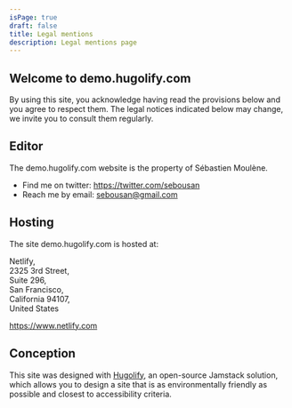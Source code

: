 ```yaml
---
isPage: true
draft: false
title: Legal mentions
description: Legal mentions page
---
```

## Welcome to demo.hugolify.com

By using this site, you acknowledge having read the provisions below and you agree to respect them. The legal notices indicated below may change, we invite you to consult them regularly.

## Editor

The demo.hugolify.com website is the property of Sébastien Moulène.

* Find me on twitter: https://twitter.com/sebousan
* Reach me by email: sebousan@gmail.com

## Hosting

The site demo.hugolify.com is hosted at:

Netlify,\
2325 3rd Street, \
Suite 296, \
San Francisco, \
California 94107, \
United States

https://www.netlify.com

## Conception

This site was designed with [Hugolify](https://www.hugolify.com), an open-source Jamstack solution, which allows you to design a site that is as environmentally friendly as possible and closest to accessibility criteria.